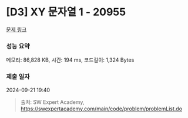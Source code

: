 # [D3] XY 문자열 1 - 20955 

[문제 링크](https://swexpertacademy.com/main/code/problem/problemDetail.do?contestProbId=AY_gm8_6NjcDFAVF) 

### 성능 요약

메모리: 86,828 KB, 시간: 194 ms, 코드길이: 1,324 Bytes

### 제출 일자

2024-09-21 19:40



> 출처: SW Expert Academy, https://swexpertacademy.com/main/code/problem/problemList.do